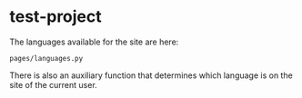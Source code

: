 # test-project

The languages available for the site are here:
```
pages/languages.py
```
There is also an auxiliary function that determines which language is on the site of the current user.
